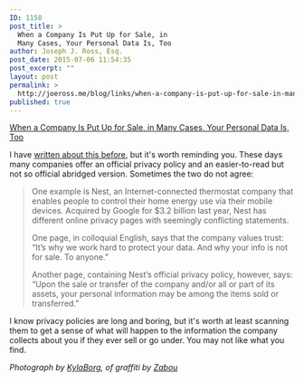 ```yaml
---
ID: 1158
post_title: >
  When a Company Is Put Up for Sale, in
  Many Cases, Your Personal Data Is, Too
author: Joseph J. Ross, Esq.
post_date: 2015-07-06 11:54:35
post_excerpt: ""
layout: post
permalink: >
  http://joeross.me/blog/links/when-a-company-is-put-up-for-sale-in-many-cases-your-personal-data-is-too/
published: true
---
```

[When a Company Is Put Up for Sale, in Many Cases, Your Personal Data Is, Too](http://www.nytimes.com/2015/06/29/technology/when-a-company-goes-up-for-sale-in-many-cases-so-does-your-personal-data.html)

I have [written about this before](http://joeross.me/blog/articles/moves-contradicting-previous-statement-may-share/), but it's worth reminding you. These days many companies offer an official privacy policy and an easier-to-read but not so official abridged version. Sometimes the two do not agree:

> One example is Nest, an Internet-connected thermostat company that enables people to control their home energy use via their mobile devices. Acquired by Google for $3.2 billion last year, Nest has different online privacy pages with seemingly conflicting statements.
> 
> One page, in colloquial English, says that the company values trust: “It’s why we work hard to protect your data. And why your info is not for sale. To anyone.”
> 
> Another page, containing Nest’s official privacy policy, however, says: “Upon the sale or transfer of the company and/or all or part of its assets, your personal information may be among the items sold or transferred.”

I know privacy policies are long and boring, but it's worth at least scanning them to get a sense of what will happen to the information the company collects about you if they ever sell or go under. You may not like what you find.

*Photograph by [KylaBorg](https://commons.wikimedia.org/wiki/File:Graffiti_in_Shoreditch,_London_-_Zabou,_Privacy_(12887906353).jpg), of graffiti by [Zabou](http://zabou.me/)*